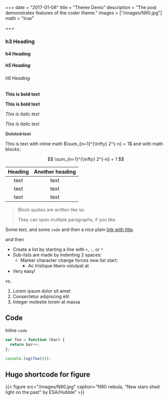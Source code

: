 
+++
date = "2017-01-08"
title = "Theme Demo"
description = "The post demonstrates features of the coder theme."
images = ["/images/N90.jpg"]
math = "true"

+++


### h3 Heading
#### h4 Heading
##### h5 Heading
###### h6 Heading



**This is bold text**

__This is bold text__

*This is italic text*

_This is italic text_

~~Deleted text~~

This is text with inline math $\sum_{n=1}^{\infty} 2^{-n} = 1$ and with math blocks:

$$
\sum_{n=1}^{\infty} 2^{-n} = 1
$$

| Heading | Another heading |
| :----:  | :-------------: |
|  text   |      text       |
|  text   |      text       |
|  text   |      text       |

> Block quotes are
> written like so.
>
> They can span multiple paragraphs,
> if you like.

Some text, and some `code` and then a nice plain [link with title](https://github.com/davidhampgonsalves/davidhampgonsalves.com-hugo "title text!").

and then

+ Create a list by starting a line with `+`, `-`, or `*`
+ Sub-lists are made by indenting 2 spaces:
  - Marker character change forces new list start:
    * Ac tristique libero volutpat at
+ Very easy!

vs.

1. Lorem ipsum dolor sit amet
2. Consectetur adipiscing elit
3. Integer molestie lorem at massa

## Code

Inline `code`

``` js
var foo = function (bar) {
  return bar++;
};

console.log(foo(5));
```

## Hugo shortcode for figure

{{< figure src="/images/N90.jpg" caption="N90 nebula, \"New stars shed light on the past\" by ESA/Hubble" >}}

